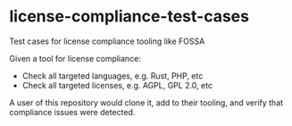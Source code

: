 # license-compliance-test-cases
Test cases for license compliance tooling like FOSSA

Given a tool for license compliance:
* Check all targeted languages, e.g. Rust, PHP, etc
* Check all targeted licenses, e.g. AGPL, GPL 2.0, etc

A user of this repository would clone it, add to their tooling, and verify that compliance issues were detected.


